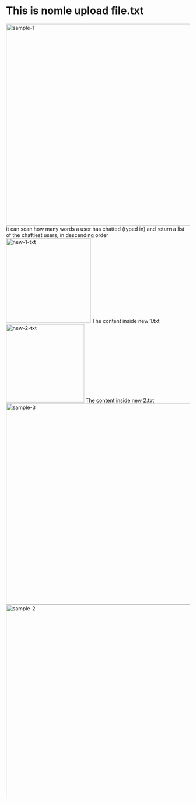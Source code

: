 # This is nomle upload file.txt

<img width="552" alt="sample-1" src="https://github.com/ENG0925/Technical-test/assets/134822937/de84a682-0fae-47ac-bc62-ca83e3e288f9">
it can scan how many words a user has chatted (typed in) and return a list of the chattiest users, in descending order
 

<img width="232" alt="new-1-txt" src="https://github.com/ENG0925/Technical-test/assets/134822937/4d650bef-d918-4f1f-af42-f66700d66058">
The content inside new 1.txt
<img width="214" alt="new-2-txt" src="https://github.com/ENG0925/Technical-test/assets/134822937/cf909324-8541-4551-a862-4d156b6f0065">
The content inside new 2.txt

<img width="550" alt="sample-3" src="https://github.com/ENG0925/Technical-test/assets/134822937/19034fd6-14a2-4027-9d89-47ca7f1154bf">
<img width="529" alt="sample-2" src="https://github.com/ENG0925/Technical-test/assets/134822937/f9310393-eaf7-4735-a139-20da5647b936">
